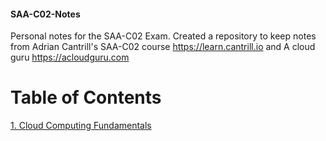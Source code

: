 #### SAA-C02-Notes
Personal notes for the SAA-C02 Exam.
Created a repository to keep notes from Adrian Cantrill's SAA-C02 course https://learn.cantrill.io and A cloud guru https://acloudguru.com

# Table of Contents  
[1. Cloud Computing Fundamentals](https://github.com/amccaskill/SAA-C02-Notes/blob/main/01-cloud-computing-fundamentals/Cloud%20Computing%20Fundamentals)


